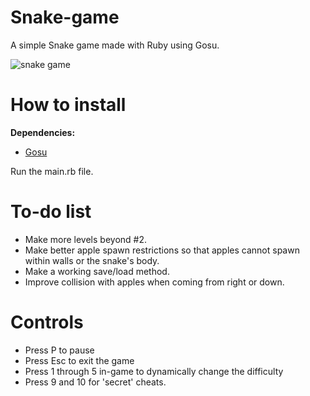 # Snake-game
A simple Snake game made with Ruby using Gosu.


<img src='http://s16.postimg.org/k40s1mc3p/snake_game.jpg' border='0' alt="snake game" />


# How to install
<b>Dependencies:</b>
- <a href="http://www.libgosu.org/">Gosu</a>
 
Run the main.rb file.


# To-do list
- Make more levels beyond #2.
- Make better apple spawn restrictions so that apples cannot spawn within walls or the snake's body.
- Make a working save/load method.
- Improve collision with apples when coming from right or down.


# Controls
- Press P to pause
- Press Esc to exit the game
- Press 1 through 5 in-game to dynamically change the difficulty
- Press 9 and 10 for 'secret' cheats.
